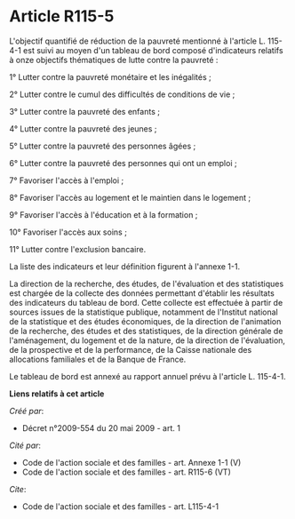 # Article R115-5

L'objectif quantifié de réduction de la pauvreté mentionné à l'article L. 115-4-1 est suivi au moyen d'un tableau de bord
composé d'indicateurs relatifs à onze objectifs thématiques de lutte contre la pauvreté : 

1° Lutter contre la pauvreté monétaire et les inégalités ; 

2° Lutter contre le cumul des difficultés de conditions de vie ; 

3° Lutter contre la pauvreté des enfants ; 

4° Lutter contre la pauvreté des jeunes ; 

5° Lutter contre la pauvreté des personnes âgées ; 

6° Lutter contre la pauvreté des personnes qui ont un emploi ; 

7° Favoriser l'accès à l'emploi ; 

8° Favoriser l'accès au logement et le maintien dans le logement ; 

9° Favoriser l'accès à l'éducation et à la formation ; 

10° Favoriser l'accès aux soins ; 

11° Lutter contre l'exclusion bancaire. 

La liste des indicateurs et leur définition figurent à l'annexe 1-1. 

La direction de la recherche, des études, de l'évaluation et des statistiques est chargée de la collecte des données
permettant d'établir les résultats des indicateurs du tableau de bord. Cette collecte est effectuée à partir de sources
issues de la statistique publique, notamment de l'Institut national de la statistique et des études économiques, de la
direction de l'animation de la recherche, des études et des statistiques, de la direction générale de l'aménagement, du
logement et de la nature, de la direction de l'évaluation, de la prospective et de la performance, de la Caisse nationale des
allocations familiales et de la Banque de France. 

Le tableau de bord est annexé au rapport annuel prévu à l'article L. 115-4-1.

**Liens relatifs à cet article**

_Créé par_:

  - Décret n°2009-554 du 20 mai 2009 - art. 1

_Cité par_:

  - Code de l'action sociale et des familles - art. Annexe 1-1 (V)
  - Code de l'action sociale et des familles - art. R115-6 (VT)

_Cite_:

  - Code de l'action sociale et des familles - art. L115-4-1
